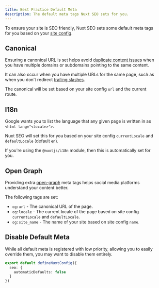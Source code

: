 ```yaml
---
title: Best Practice Default Meta
description: The default meta tags Nuxt SEO sets for you.
---
```


To ensure your site is SEO friendly, Nuxt SEO sets some default meta tags for you based
on your [site config](/nuxt-seo/guides/configuring-modules).

## Canonical

Ensuring a canonical URL is set helps avoid [duplicate content issues](https://support.google.com/webmasters/answer/66359?hl=en)
when you have multiple domains or subdomains pointing to the same content.

It can also occur when you have multiple URLs for the same page, such as when you don't redirect
[trailing slashes](/nuxt-seo/guides/trailing-slashes).

The canonical will be set based on your site config `url` and the current route.

## I18n

Google wants you to list the language that any given page is written in as `<html lang="<locale>">`.

Nuxt SEO will set this for you based on your site config `currentLocale` and `defaultLocale` (default `en`).

If you're using the `@nuxtjs/i18n` module, then this is automatically set for you.

## Open Graph

Providing extra [open-graph](https://ogp.me/) meta tags helps social media platforms understand your content better.

The following tags are set:
- `og:url` - The canonical URL of the page.
- `og:locale` - The current locale of the page based on site config `currentLocale` and `defaultLocale`.
- `og:site_name` - The name of your site based on site config `name`.

## Disable Default Meta

While all default meta is registered with low priority, allowing you to easily override them,
you may want to disable them entirely.

```ts [nuxt.config.ts]
export default defineNuxtConfig({
  seo: {
    automaticDefaults: false
  }
})
```
